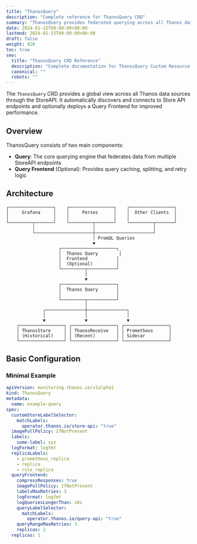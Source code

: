 ```yaml
---
title: "ThanosQuery"
description: "Complete reference for ThanosQuery CRD"
summary: "ThanosQuery provides federated querying across all Thanos data sources"
date: 2024-01-15T09:00:00+00:00
lastmod: 2024-01-15T09:00:00+00:00
draft: false
weight: 920
toc: true
seo:
  title: "ThanosQuery CRD Reference"
  description: "Complete documentation for ThanosQuery Custom Resource Definition"
  canonical: ""
  robots: ""
---
```


The `ThanosQuery` CRD provides a global view across all Thanos data sources through the StoreAPI. It automatically discovers and connects to Store API endpoints and optionally deploys a Query Frontend for improved performance.

## Overview

ThanosQuery consists of two main components:

- **Query**: The core querying engine that federates data from multiple StoreAPI endpoints
- **Query Frontend** (Optional): Provides query caching, splitting, and retry logic

## Architecture

```
┌─────────────────┐    ┌─────────────────┐    ┌─────────────────┐
│     Grafana     │    │     Perses      │    │  Other Clients  │
│                 │    │                 │    │                 │
└─────────┬───────┘    └─────────┬───────┘    └─────────┬───────┘
          │                      │                      │
          └──────────────────────┼──────────────────────┘
                                 │ PromQL Queries
                                 ▼
                    ┌─────────────────────┐
                    │  Thanos Query        │
                    │  Frontend           │
                    │  (Optional)         │
                    └─────────┬───────────┘
                              │
                              ▼
                    ┌─────────────────────┐
                    │  Thanos Query       │
                    │                     │
                    └─────────┬───────────┘
                              │
              ┌───────────────┼───────────────┐
              │               │               │
              ▼               ▼               ▼
    ┌─────────────────┐ ┌─────────────────┐ ┌─────────────────┐
    │ ThanosStore     │ │ ThanosReceive   │ │ Prometheus      │
    │ (Historical)    │ │ (Recent)        │ │ Sidecar         │
    └─────────────────┘ └─────────────────┘ └─────────────────┘
```

## Basic Configuration

### Minimal Example

```yaml
apiVersion: monitoring.thanos.io/v1alpha1
kind: ThanosQuery
metadata:
  name: example-query
spec:
  customStoreLabelSelector:
    matchLabels:
      operator.thanos.io/store-api: "true"
  imagePullPolicy: IfNotPresent
  labels:
    some-label: xyz
  logFormat: logfmt
  replicaLabels:
    - prometheus_replica
    - replica
    - rule_replica
  queryFrontend:
    compressResponses: true
    imagePullPolicy: IfNotPresent
    labelsMaxRetries: 3
    logFormat: logfmt
    logQueriesLongerThan: 10s
    queryLabelSelector:
      matchLabels:
        operator.thanos.io/query-api: "true"
    queryRangeMaxRetries: 3
    replicas: 2
  replicas: 1
```

